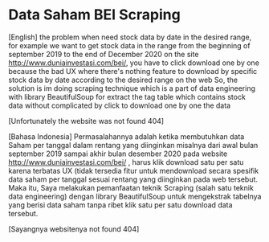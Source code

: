 # Data Saham BEI Scraping
 [English] the problem when need stock data by date in the desired range, for example we want to get stock data in the range from the beginning of september 2019 to the end of December 2020 on the site http://www.duniainvestasi.com/bei/, you have to click download one by one because the bad UX where there's nothing feature to download by specific stock data by date according to the desired range on the web  So, the solution is im doing scraping technique which is a part of data engineering with library BeautifulSoup for extract the tag table which contains stock data without complicated by click to download one by one the data  
 
 [Unfortunately the website was not found 404]
 
 [Bahasa Indonesia] Permasalahannya adalah ketika membutuhkan data Saham per tanggal dalam rentang yang diinginkan misalnya dari awal bulan september 2019 sampai akhir bulan desember 2020 pada website http://www.duniainvestasi.com/bei/ , harus klik download satu per satu karena terbatas UX (tidak tersedia fitur untuk mendownload secara spesifik data saham per tanggal sesuai rentang yang diinginkan pada web tersebut.  Maka itu, Saya melakukan pemanfaatan teknik Scraping (salah satu teknik data engineering) dengan library BeautifulSoup untuk mengekstrak tabelnya yang berisi data saham tanpa ribet klik satu per satu download data tersebut.

[Sayangnya websitenya not found 404]
